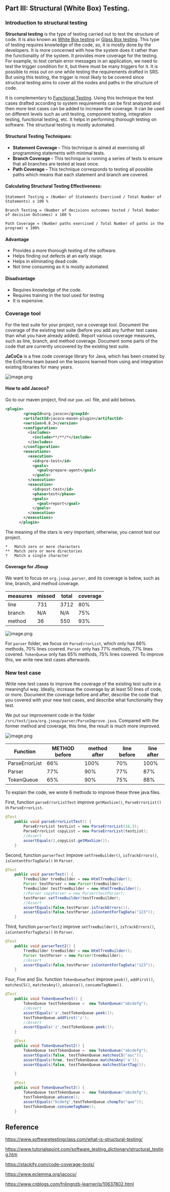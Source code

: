 ## Part III: **Structural (White Box) Testing.**

### Introduction to structural testing

**Structural testing** is the type of testing carried out to test the structure of code. It is also known as [White Box testing](https://www.softwaretestingclass.com/white-box-testing/) or [Glass Box testing](https://www.softwaretestingclass.com/gray-box-testing/). This type of testing requires knowledge of the code, so, it is mostly done by the developers. It is more concerned with how the system does it rather than the functionality of the system. It provides more coverage for the testing. For example, to test certain error messages in an application, we need to test the trigger condition for it, but there must be many triggers for it. It is possible to miss out on one while testing the requirements drafted in SRS. But using this testing, the trigger is most likely to be covered since structural testing aims to cover all the nodes and paths in the structure of code.

It is complementary to [Functional Testing](https://www.softwaretestingclass.com/functional-testing/). Using this technique the test cases drafted according to system requirements can be first analyzed and then more test cases can be added to increase the coverage. It can be used on different levels such as unit testing, component testing, integration testing, functional testing, etc. It helps in performing thorough testing on software. The structural testing is mostly automated.

#### Structural Testing Techniques:

- **Statement Coverage -** This technique is aimed at exercising all programming statements with minimal tests.
- **Branch Coverage -** This technique is running a series of tests to ensure that all branches are tested at least once.
- **Path Coverage -** This technique corresponds to testing all possible paths which means that each statement and branch are covered.

#### Calculating Structural Testing Effectiveness:

```
Statement Testing = (Number of Statements Exercised / Total Number of Statements) x 100 %

Branch Testing = (Number of decisions outcomes tested / Total Number of decision Outcomes) x 100 %

Path Coverage = (Number paths exercised / Total Number of paths in the program) x 100%
```

#### Advantage

- Provides a more thorough testing of the software.
- Helps finding out defects at an early stage.
- Helps in eliminating dead code.
- Not time consuming as it is mostly automated.

#### Disadvantage

- Requires knowledge of the code.
- Requires training in the tool used for testing
- It is expensive.

### Coverage tool

For the test suite for your project, run a coverage tool. Document the coverage of the existing test suite (before you add any further test cases than what you have already added). Report various coverage measures, such as line, branch, and method coverage. Document some parts of the code that are currently uncovered by the existing test suite.

**JaCoCo** is a free code coverage library for Java, which has been created by the EclEmma team based on the lessons learned from using and integration existing libraries for many years.

![image.png](https://i.loli.net/2021/02/16/g6s89uhmTVwc5kn.png)

#### How to add Jacoco?

Go to our maven project, find our `pom.xml` file, and add belows.

```xml
<plugin>
        <groupId>org.jacoco</groupId>
        <artifactId>jacoco-maven-plugin</artifactId>
        <version>0.8.3</version>
        <configuration>
          <includes>
            <include>**/**/*</include>
          </includes>
        </configuration>
        <executions>
          <execution>
            <id>pre-test</id>
            <goals>
              <goal>prepare-agent</goal>
            </goals>
          </execution>
          <execution>
            <id>post-test</id>
            <phase>test</phase>
            <goals>
              <goal>report</goal>
            </goals>
          </execution>
        </executions>
      </plugin>
```

The meaning of the stars is very important, otherwise, you cannot test our project.

```
*   Match zero or more characters
**  Match zero or more directories
?   Match a single character
```

#### Coverage for JSoup

We want to focus on `org.jsoup.parser`, and its coverage is below, such as line, branch, and method coverage.

| measures | missed | total | coverage |
| -------- | ------ | ----- | -------- |
| line     | 731    | 3712  | 80%      |
| branch   | N/A    | N/A   | 75%      |
| method   | 36     | 550   | 93%      |

![image.png](https://i.loli.net/2021/02/16/WJp7oEGSN2wsKrC.png)

For `parser` folder, we focus on `ParseErrorList`, which only has 66% methods, 70% lines covered. `Parser` only has 77% methods, 77% lines covered. `TokenQueue` only has 65% methods, 75% lines covered. To improve this, we write new test cases afterwards. 

### New test case 

Write new test cases to improve the coverage of the existing test suite in a meaningful way. Ideally, increase the coverage by at least 50 lines of code, or more. Document the coverage before and after, describe the code that you covered with your new test cases, and describe what functionality they test.

We put our improvement code in the folder `/src/test/java/org.jsoup/parser/ParseImprove.java`. Compared with the former method and coverage, this time, the result is much more improved. 

![image.png](https://i.loli.net/2021/02/16/5kqLbAPyVMN3RSH.png)

| Function       | METHOD before | method after | line before | line after |
| -------------- | ------------- | ------------ | ----------- | ---------- |
| ParseErrorList | 66%           | 100%         | 70%         | 100%       |
| Parser         | 77%           | 90%          | 77%         | 87%        |
| TokenQueue     | 65%           | 90%          | 75%         | 88%        |

To explain the code, we wrote 6 methods to improve these three java files. 

First, function `parseErrorListTest` improve `getMaxSize()`,  `ParseErrorList()` in `ParseErrorList`. 

```java
@Test
    public void parseErrorListTest() {
        ParseErrorList testList = new ParseErrorList(16,3);
        ParseErrorList copyList = new ParseErrorList(testList);
        //Assert
        assertEquals(3,copyList.getMaxSize());
    }
```

Second, function `parserTest` improve `setTreeBuilder()`, `isTrackErrors()`, `isContentForTagData()` in `Parser`. 

```java
@Test
    public void parserTest() {
        TreeBuilder treeBuilder = new HtmlTreeBuilder();
        Parser testParser = new Parser(treeBuilder);
        TreeBuilder testTreeBuilder = new HtmlTreeBuilder();
        //Parser copyParser = new Parser(testParser);
        testParser.setTreeBuilder(testTreeBuilder);
        //Assert
        assertEquals(false,testParser.isTrackErrors());
        assertEquals(false,testParser.isContentForTagData("123"));
    }
```

Third, function `parserTest2` improve `setTreeBuilder()`, `isTrackErrors()`, `isContentForTagData()` in `Parser`. 

```java
@Test
    public void parserTest2() {
        TreeBuilder treeBuilder = new HtmlTreeBuilder();
        Parser testParser = new Parser(treeBuilder);
        //Assert
        assertEquals(false,testParser.isContentForTagData("123"));
    }
```

Four, Five and Six. function `TokenQueueTest` improve `peek()`, `addFirst()`, `matchesCS()`, `matchesAny()`, `advance()`, `consumeTagName()`.

```java
@Test
    public void TokenQueueTest() {
        TokenQueue testTokenQueue =  new TokenQueue("abcdefg");
        //Assert
        assertEquals('a',testTokenQueue.peek());
        testTokenQueue.addFirst('z');
        //Assert
        assertEquals('z',testTokenQueue.peek());
    }

    @Test
    public void TokenQueueTest2() {
        TokenQueue testTokenQueue =  new TokenQueue("abcdefg");
        assertEquals(false, testTokenQueue.matchesCS("asc"));
        assertEquals(true, testTokenQueue.matchesAny('a'));
        assertEquals(false, testTokenQueue.matchesStartTag());

    }

    @Test
    public void TokenQueueTest3() {
        TokenQueue testTokenQueue =  new TokenQueue("abcdefg");
        testTokenQueue.advance();
        assertEquals("bcdefg",testTokenQueue.chompTo("qwe"));
        testTokenQueue.consumeTagName();
    }

```



## Reference

https://www.softwaretestingclass.com/what-is-structural-testing/

https://www.tutorialspoint.com/software_testing_dictionary/structural_testing.htm

https://stackify.com/code-coverage-tools/

https://www.eclemma.org/jacoco/

https://www.cnblogs.com/fnlingnzb-learner/p/10637802.html

